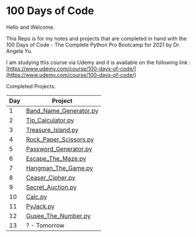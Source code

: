 # 100 Days of Code
 
Hello and Welcome. 

This Repo is for my notes and projects that are completed in hand with the 100 Days of Code - The Complete Python Pro Bootcamp for 2021 by Dr. Angela Yu.

I am studying this course via Udemy and it is available on the following link : [https://www.udemy.com/course/100-days-of-code/](https://www.udemy.com/course/100-days-of-code/)

Completed Projects:

| Day 	| Project                	|
|-----	|------------------------	|
| 1   	| [Band_Name_Generator.py](https://github.com/ha3ks/100-Days-of-Code/tree/main/Days/Day%201) 	|
| 2   	| [Tip_Calculator.py](https://github.com/ha3ks/100-Days-of-Code/tree/main/Days/Day%202)      	|
| 3   	| [Treasure_Island.py](https://github.com/ha3ks/100-Days-of-Code/tree/main/Days/Day%203)     	|
| 4    	| [Rock_Paper_Scissors.py](https://github.com/ha3ks/100-Days-of-Code/tree/main/Days/Day%204) 	|
| 5   	| [Password_Generator.py](https://github.com/ha3ks/100-Days-of-Code/tree/main/Days/Day%205)   	|
| 6   	| [Escape_The_Maze.py](https://github.com/ha3ks/100-Days-of-Code/tree/main/Days/Day%206)     	|
| 7   	| [Hangman_The_Game.py](https://github.com/ha3ks/100-Days-of-Code/tree/main/Days/Day%207)     	|
| 8   	| [Ceaser_Cipher.py](https://github.com/ha3ks/100-Days-of-Code/tree/main/Days/Day%208)          |
| 9   	| [Secret_Auction.py](https://github.com/ha3ks/100-Days-of-Code/tree/main/Days/Day%209)         | 
| 10   	| [Calc.py](https://github.com/ha3ks/100-Days-of-Code/tree/main/Days/Day%2010)                  | 
| 11   	| [PyJack.py](https://github.com/ha3ks/100-Days-of-Code/tree/main/Days/Day%2011)                | 
| 12   	| [Gusee_The_Number.py](https://github.com/ha3ks/100-Days-of-Code/tree/main/Days/Day%2012)      | 
| 13   	| ? - Tomorrow              | 